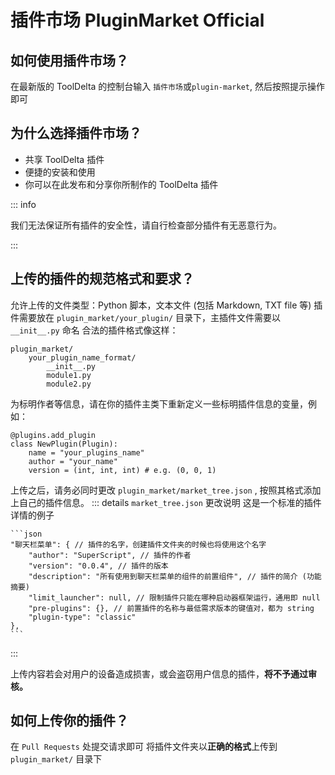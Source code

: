 # 插件市场 PluginMarket Official

## 如何使用插件市场？

在最新版的 ToolDelta 的控制台输入 `插件市场`或`plugin-market`, 然后按照提示操作即可

## 为什么选择插件市场？

- 共享 ToolDelta 插件
- 便捷的安装和使用
- 你可以在此发布和分享你所制作的 ToolDelta 插件

::: info

我们无法保证所有插件的安全性，请自行检查部分插件有无恶意行为。

:::

## 上传的插件的规范格式和要求？

允许上传的文件类型：Python 脚本，文本文件 (包括 Markdown, TXT file 等)
插件需要放在 `plugin_market/your_plugin/` 目录下，主插件文件需要以 `__init__.py` 命名
合法的插件格式像这样：

```
plugin_market/
    your_plugin_name_format/
        __init__.py
        module1.py
        module2.py
```

为标明作者等信息，请在你的插件主类下重新定义一些标明插件信息的变量，例如：

```
@plugins.add_plugin
class NewPlugin(Plugin):
    name = "your_plugins_name"
    author = "your_name"
    version = (int, int, int) # e.g. (0, 0, 1)
```

上传之后，请务必同时更改 `plugin_market/market_tree.json` ,  按照其格式添加上自己的插件信息。
::: details `market_tree.json` 更改说明
    这是一个标准的插件详情的例子

    ```json
    "聊天栏菜单": { // 插件的名字，创建插件文件夹的时候也将使用这个名字
        "author": "SuperScript", // 插件的作者
        "version": "0.0.4", // 插件的版本
        "description": "所有使用到聊天栏菜单的组件的前置组件", // 插件的简介 (功能摘要)
        "limit_launcher": null, // 限制插件只能在哪种启动器框架运行，通用即 null
        "pre-plugins": {}, // 前置插件的名称与最低需求版本的键值对，都为 string
        "plugin-type": "classic"
    },
    ```
:::

上传内容若会对用户的设备造成损害，或会盗窃用户信息的插件，**将不予通过审核。**

## 如何上传你的插件？

在 `Pull Requests` 处提交请求即可
将插件文件夹以**正确的格式**上传到 `plugin_market/` 目录下
